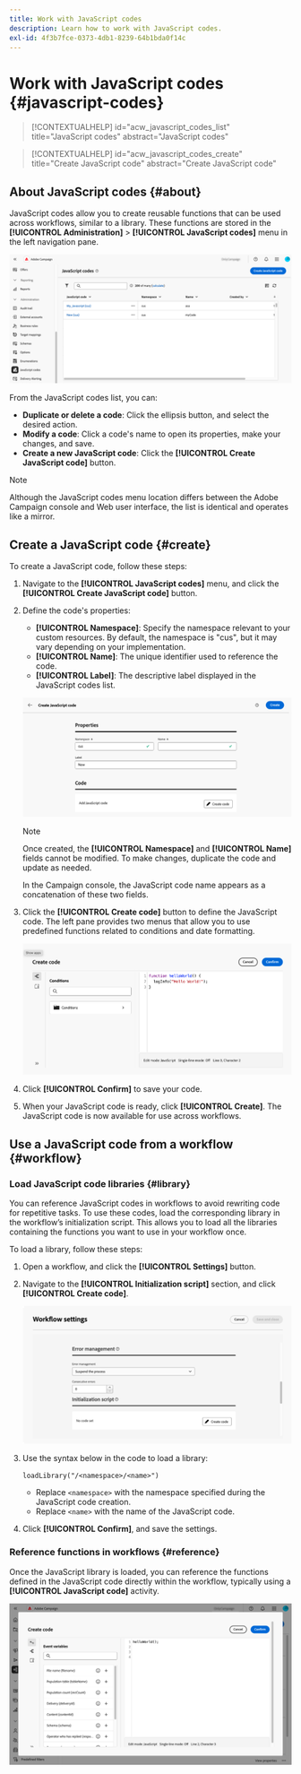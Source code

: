 ```yaml
---
title: Work with JavaScript codes
description: Learn how to work with JavaScript codes.
exl-id: 4f3b7fce-0373-4db1-8239-64b1bda0f14c
---
```

# Work with JavaScript codes {#javascript-codes}

>[!CONTEXTUALHELP]
>id="acw_javascript_codes_list"
>title="JavaScript codes"
>abstract="JavaScript codes"

>[!CONTEXTUALHELP]
>id="acw_javascript_codes_create"
>title="Create JavaScript code"
>abstract="Create JavaScript code"

## About JavaScript codes {#about}

JavaScript codes allow you to create reusable functions that can be used across workflows, similar to a library. These functions are stored in the **[!UICONTROL Administration]** > **[!UICONTROL JavaScript codes]** menu in the left navigation pane.

![JavaScript codes list interface showing available options](assets/javascript-list.png)

From the JavaScript codes list, you can:

* **Duplicate or delete a code**: Click the ellipsis button, and select the desired action.
* **Modify a code**: Click a code's name to open its properties, make your changes, and save.
* **Create a new JavaScript code**: Click the **[!UICONTROL Create JavaScript code]** button.

>[!NOTE]
>
>Although the JavaScript codes menu location differs between the Adobe Campaign console and Web user interface, the list is identical and operates like a mirror.

## Create a JavaScript code {#create}

To create a JavaScript code, follow these steps:

1. Navigate to the **[!UICONTROL JavaScript codes]** menu, and click the **[!UICONTROL Create JavaScript code]** button.

1. Define the code's properties:

    * **[!UICONTROL Namespace]**: Specify the namespace relevant to your custom resources. By default, the namespace is "cus", but it may vary depending on your implementation.
    * **[!UICONTROL Name]**: The unique identifier used to reference the code.
    * **[!UICONTROL Label]**: The descriptive label displayed in the JavaScript codes list.

    ![JavaScript code creation interface showing namespace, name, and label fields](assets/javascript-create.png)

    >[!NOTE]
    >
    >Once created, the **[!UICONTROL Namespace]** and **[!UICONTROL Name]** fields cannot be modified. To make changes, duplicate the code and update as needed.
    >
    >In the Campaign console, the JavaScript code name appears as a concatenation of these two fields.

1. Click the **[!UICONTROL Create code]** button to define the JavaScript code. The left pane provides two menus that allow you to use predefined functions related to conditions and date formatting.

    ![JavaScript code editor interface showing predefined functions](assets/javascript-code.png)

1. Click **[!UICONTROL Confirm]** to save your code.

1. When your JavaScript code is ready, click **[!UICONTROL Create]**. The JavaScript code is now available for use across workflows.

## Use a JavaScript code from a workflow {#workflow}

### Load JavaScript code libraries {#library}

You can reference JavaScript codes in workflows to avoid rewriting code for repetitive tasks. To use these codes, load the corresponding library in the workflow’s initialization script. This allows you to load all the libraries containing the functions you want to use in your workflow once.

To load a library, follow these steps:

1. Open a workflow, and click the **[!UICONTROL Settings]** button.
1. Navigate to the **[!UICONTROL Initialization script]** section, and click **[!UICONTROL Create code]**.
    
    ![Workflow initialization script interface showing code creation option](assets/javascript-initialization.png)
    
1. Use the syntax below in the code to load a library:

    ```
    loadLibrary("/<namespace>/<name>")
    ```

    * Replace `<namespace>` with the namespace specified during the JavaScript code creation.
    * Replace `<name>` with the name of the JavaScript code.

1. Click **[!UICONTROL Confirm]**, and save the settings. 

### Reference functions in workflows {#reference}

Once the JavaScript library is loaded, you can reference the functions defined in the JavaScript code directly within the workflow, typically using a **[!UICONTROL JavaScript code]** activity.

![Workflow interface showing JavaScript function usage](assets/javascript-function.png)